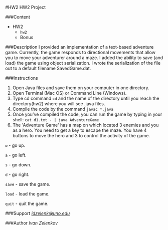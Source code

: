 #HW2
HW2 Project

###Content
- HW2
    - `hw2`
    - Bonus
  
###Description
I provided an implementation of a text-based adventure game. 
Currently, the game responds to directional movements that allow
you to move your adventurer around a maze. I added the ability
to save (and load) the game using object serialization. I wrote
the serialization of the file out to a default filename SavedGame.dat.

###Instructions
1. Open Java files and save them on your computer in one directory.
2. Open Terminal (Mac OS) or Command Line (Windows).
3. Type cd command `cd` and the name of the directory 
until you reach the directory(hw2) where you will see .java files.
4. Compile the code by the command `javac *.java`
5. Once you’ve compiled the code, you can run the game by typing in your shell:
   `cat d1.txt - | java AdventureGame`
6. The 'Adventure Game' has a map on which located 3 enemies and you as a hero.
You need to get a key to escape the maze. You have 4 buttons to move the hero and 
3 to control the activity of the game.

`w` - go up.

`a` - go left.

`s` - go down.

`d` - go right.

`save` - save the game.

`load` - load the game.

`quit` - quit the game.

###Support 
*idzelenk@uno.edu*

###Author
*Ivan Zelenkov*

